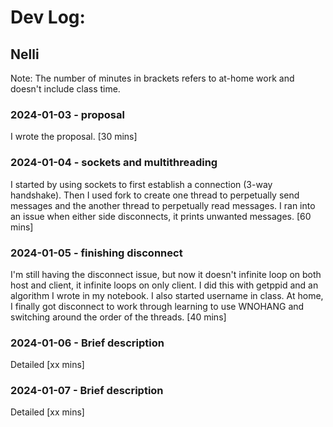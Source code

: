 # Dev Log:

## Nelli
Note: The number of minutes in brackets refers to at-home work and doesn't include class time. 
### 2024-01-03 - proposal
I wrote the proposal. [30 mins]

### 2024-01-04 - sockets and multithreading
I started by using sockets to first establish a connection (3-way handshake). Then I used fork to create one thread to perpetually send messages and the another thread to perpetually read messages. I ran into an issue when either side disconnects, it prints unwanted messages. [60 mins]

### 2024-01-05 - finishing disconnect
I'm still having the disconnect issue, but now it doesn't infinite loop on both host and client, it infinite loops on only client. I did this with getppid and an algorithm I wrote in my notebook. I also started username in class. At home, I finally got disconnect to work through learning to use WNOHANG and switching around the order of the threads. [40 mins]

### 2024-01-06 - Brief description
Detailed [xx mins]

### 2024-01-07 - Brief description
Detailed [xx mins]

